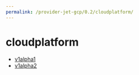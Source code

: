 ```yaml
---
permalink: /provider-jet-gcp/0.2/cloudplatform/
---
```


# cloudplatform



* [v1alpha1](v1alpha1/index.md)
* [v1alpha2](v1alpha2/index.md)